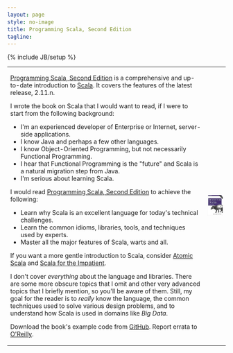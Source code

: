 ```yaml
---
layout: page
style: no-image
title: Programming Scala, Second Edition
tagline:
---
```

{% include JB/setup %}

<table>
<tr>
<td>
<p><a href="http://shop.oreilly.com/product/0636920033073.do">Programming Scala, Second Edition</a> is a comprehensive and up-to-date introduction to <a href="http://scala-lang.org">Scala</a>. It covers the features of the latest release, 2.11.n.</p>

<p>I wrote the book on Scala that I would want to read, if I were to start from the following background:
<ul>
<li>I'm an experienced developer of Enterprise or Internet, server-side applications.</li>
<li>I know Java and perhaps a few other languages.</li>
<li>I know Object-Oriented Programming, but not necessarily Functional Programming.</li>
<li>I hear that Functional Programming is the "future" and Scala is a natural migration step from Java.</li>
<li>I'm serious about learning Scala.</li>
</ul>
</p>
<p>I would read <a href="http://shop.oreilly.com/product/0636920033073.do">Programming Scala, Second Edition</a> to achieve the following:
<ul>
<li>Learn why Scala is an excellent language for today's technical challenges.</li>
<li>Learn the common idioms, libraries, tools, and techniques used by experts.</li>
<li>Master all the major features of Scala, warts and all.</li>
</ul>
</p>

<p>If you want a more gentle introduction to Scala, consider <a href="">Atomic Scala</a> and <a href="">Scala for the Impatient</a>.</p>

<p>I don't cover <em>everything</em> about the language and libraries. There are some more obscure topics that I omit and other very advanced topics that I briefly mention, so you'll be aware of them. Still, my goal for the reader is to <em>really</em> know the language, the common techniques used to solve various design problems, and to understand how Scala is used in domains like <em>Big Data</em>.</p>

<p>Download the book's example code from <a href="https://github.com/deanwampler/prog-scala-2nd-ed-code-examples">GitHub</a>. Report errata to <a href="http://oreilly.com/catalog/errata.csp?isbn=0636920033073">O'Reilly</a>.
</td>
<td class="prog-scala-cover-cell"><a href="http://shop.oreilly.com/product/0636920033073.do"><img src="/assets/images/prog_scala_2ed_comp-quarter_size.jpg" alt="Programming Scala, 2nd Edition"/></a></td>
</tr>
</table>
